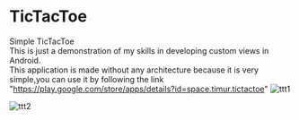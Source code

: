 # TicTacToe
Simple TicTacToe <br>
This is just a demonstration of my skills in developing custom views in Android.<br> This application is made without any architecture because it is very simple,you can use it by following the link "https://play.google.com/store/apps/details?id=space.timur.tictactoe"
![ttt1](https://github.com/Timson01/TicTacToe/assets/110234876/7b350938-921c-43f5-bc19-d73ff93d2068)

![ttt2](https://github.com/Timson01/TicTacToe/assets/110234876/27948f67-e404-4947-b626-506b2513ff0d)
